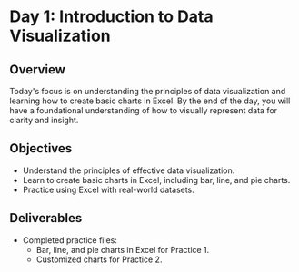 # Day 1: Introduction to Data Visualization

## Overview
Today's focus is on understanding the principles of data visualization and learning how to create basic charts in Excel. By the end of the day, you will have a foundational understanding of how to visually represent data for clarity and insight.

## Objectives
- Understand the principles of effective data visualization.
- Learn to create basic charts in Excel, including bar, line, and pie charts.
- Practice using Excel with real-world datasets.

## Deliverables
- Completed practice files:
  - Bar, line, and pie charts in Excel for Practice 1.
  - Customized charts for Practice 2.
